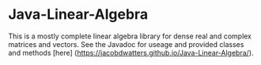 # Java-Linear-Algebra

This is a mostly complete linear algebra library for dense real and complex matrices and vectors.
See the Javadoc for useage and provided classes and methods [here] (https://jacobdwatters.github.io/Java-Linear-Algebra/).
